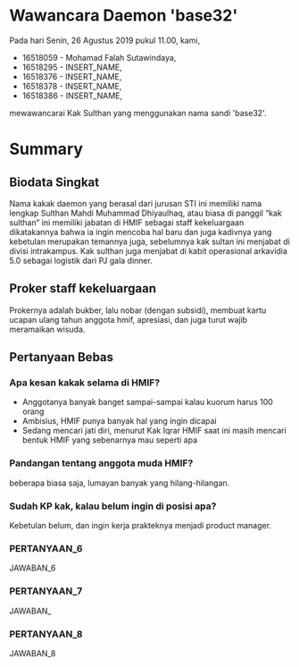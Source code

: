 # Wawancara Daemon 'base32'
Pada hari Senin, 26 Agustus 2019 pukul 11.00, kami,
- 16518059 - Mohamad Falah Sutawindaya,
- 16518295 - INSERT_NAME,
- 16518376 - INSERT_NAME,
- 16518378 - INSERT_NAME,
- 16518386 - INSERT_NAME,

mewawancarai Kak Sulthan yang menggunakan nama sandi 'base32'.

# Summary
## Biodata Singkat
Nama kakak daemon yang berasal dari jurusan STI ini memiliki nama lengkap Sulthan Mahdi Muhammad Dhiyaulhaq, atau biasa di panggil “kak sulthan” ini memiliki jabatan di HMIF sebagai staff kekeluargaan dikatakannya bahwa ia ingin mencoba hal baru dan juga kadivnya yang kebetulan merupakan temannya juga, sebelumnya kak sultan ini menjabat di divisi intrakampus. 
Kak sulthan juga menjabat di kabit operasional arkavidia 5.0 sebagai logistik dari PJ gala dinner.

## Proker staff kekeluargaan
Prokernya adalah bukber, lalu nobar (dengan subsidi), membuat kartu ucapan ulang tahun anggota hmif, 
apresiasi, dan juga turut wajib meramaikan wisuda. 


## Pertanyaan Bebas
### Apa kesan kakak selama di HMIF?
  - Anggotanya banyak banget sampai-sampai kalau kuorum harus 100 orang
  - Ambisius, HMIF punya banyak hal yang ingin dicapai
  - Sedang mencari jati diri, menurut Kak Iqrar HMIF saat ini masih mencari bentuk HMIF yang sebenarnya mau seperti apa

### Pandangan tentang anggota muda HMIF?
beberapa biasa saja, lumayan banyak yang hilang-hilangan.

### Sudah KP kak, kalau belum ingin di posisi apa?
Kebetulan belum, dan ingin kerja prakteknya menjadi product manager.
  

### PERTANYAAN_6
  JAWABAN_6

### PERTANYAAN_7
  JAWABAN_

### PERTANYAAN_8
  JAWABAN_8
